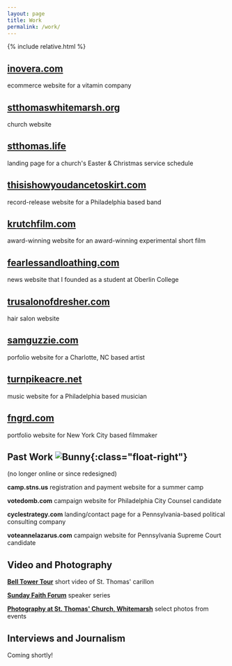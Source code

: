 ```yaml
---
layout: page
title: Work
permalink: /work/
---
```

{% include relative.html %}
## [inovera.com](https://inovera.com)
ecommerce website for a vitamin company

## [stthomaswhitemarsh.org](http://stthomaswhitemarsh.org)
church website

## [stthomas.life](http://stthomas.life)
landing page for a church's Easter & Christmas service schedule

## [thisishowyoudancetoskirt.com](http://thisishowyoudancetoskirt.com)
record-release website for a Philadelphia based band

## [krutchfilm.com](http://krutchfilm.com)
award-winning website for an award-winning experimental short film

## [fearlessandloathing.com](http://fearlessandloathing.com) 
news website that I founded as a student at Oberlin College

## [trusalonofdresher.com](http://trusalonofdresher.com/)
hair salon website

## [samguzzie.com](http://samguzzie.com)
porfolio website for a Charlotte, NC based artist

## [turnpikeacre.net](http://turnpikeacre.net/)
music website for a Philadelphia based musician

## [fngrd.com](http://fngrd.com)
portfolio website for New York City based filmmaker

## Past Work ![Bunny]({{relative}}/assets/bunny.png){:class="float-right"}

(no longer online or since redesigned)

**camp.stns.us**
registration and payment website for a summer camp

**votedomb.com**
campaign website for Philadelphia City Counsel candidate

**cyclestrategy.com**
landing/contact page for a Pennsylvania-based political consulting company

**voteannelazarus.com**
campaign website for Pennsylvania Supreme Court candidate

## Video and Photography

**[Bell Tower Tour](https://www.youtube.com/watch?v=Ldtrq54tKhs)** short video of St. Thomas' carillon

**[Sunday Faith Forum](https://www.youtube.com/playlist?list=PL4vXQcMa2y136hrO3g99sSx6gJPlN2QSi)** speaker series

**[Photography at St. Thomas' Church, Whitemarsh](https://photos.app.goo.gl/BswYVzo8w0Ocz88k2)** select photos from events 

## Interviews and Journalism

Coming shortly!